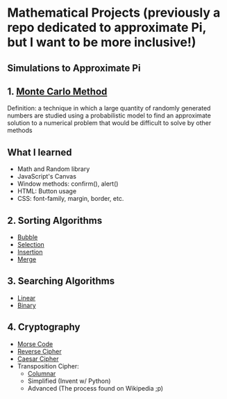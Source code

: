 # Mathematical Projects (previously a repo dedicated to approximate Pi, but I want to be more inclusive!)

## Simulations to Approximate Pi

## 1. [Monte Carlo Method](https://github.com/AoWangDrexel/MathematicalProjects/tree/master/Pi%20Approximation)
Definition: a technique in which a large quantity of randomly generated numbers are studied using a probabilistic model to find an approximate solution to a numerical problem that would be difficult to solve by other methods

## What I learned
* Math and Random library
* JavaScript's Canvas
* Window methods: confirm(), alert()
* HTML: Button usage
* CSS: font-family, margin, border, etc.

## 2. Sorting Algorithms
* [Bubble](https://github.com/AoWangDrexel/MathematicalProjects/tree/master/SortingAlgorithms/BubbleSort)
* [Selection](https://github.com/AoWangDrexel/MathematicalProjects/tree/master/SortingAlgorithms/Selection%20Sort)
* [Insertion](https://github.com/AoWangDrexel/MathematicalProjects/tree/master/SortingAlgorithms/Insertion%20Sort)
* [Merge](https://github.com/AoWangDrexel/MathematicalProjects/tree/master/SortingAlgorithms/Merge%20Sort)

## 3. Searching Algorithms
* [Linear](https://github.com/AoWangDrexel/MathematicalProjects/tree/master/Searching%20Algorithm/Linear%20Search)
* [Binary](https://github.com/AoWangDrexel/MathematicalProjects/tree/master/Searching%20Algorithm/Binary%20Search)

## 4. Cryptography
* [Morse Code](https://github.com/AoWangDrexel/MathematicalProjects/tree/master/Cryptography/MorseCode)
* [Reverse Cipher](https://github.com/AoWangDrexel/MathematicalProjects/tree/master/Cryptography/CaesarCipher)
* [Caesar Cipher](https://github.com/AoWangDrexel/MathematicalProjects/tree/master/Cryptography/CaesarCipher)
* Transposition Cipher:
  * [Columnar](https://github.com/AoWangDrexel/MathematicalProjects/tree/master/Cryptography/TranspositionCipher)
   * Simplified (Invent w/ Python)
   * Advanced (The process found on Wikipedia ;p)
